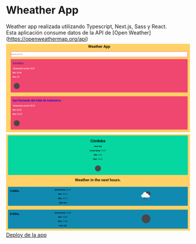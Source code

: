 # Wheather App
Weather app realizada utilizando Typescript, Next.js, Sass y React.<br>
Esta aplicación consume datos de la API de [Open Weather] (https://openweathermap.org/api) <br>
![Weather App](home.png) <br>
![City-detail](city.png)
[Deploy de la app](https://weather-app-agustinrobledo.vercel.app)
